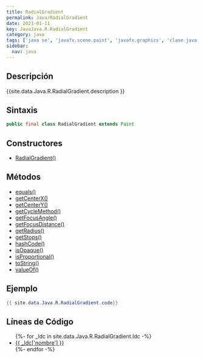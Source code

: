 ```yaml
---
title: RadialGradient
permalink: Java/RadialGradient
date: 2021-01-11
key: JavaJava.R.RadialGradient
category: java
tags: ['java se', 'javafx.scene.paint', 'javafx.graphics', 'clase java', 'JavaFX 2.0']
sidebar: 
  nav: java
---
```


## Descripción
{{site.data.Java.R.RadialGradient.description }}

## Sintaxis
~~~java
public final class RadialGradient extends Paint
~~~

## Constructores
* [RadialGradient()](/Java/RadialGradient/RadialGradient/)

## Métodos
* [equals()](/Java/RadialGradient/equals)
* [getCenterX()](/Java/RadialGradient/getCenterX)
* [getCenterY()](/Java/RadialGradient/getCenterY)
* [getCycleMethod()](/Java/RadialGradient/getCycleMethod)
* [getFocusAngle()](/Java/RadialGradient/getFocusAngle)
* [getFocusDistance()](/Java/RadialGradient/getFocusDistance)
* [getRadius()](/Java/RadialGradient/getRadius)
* [getStops()](/Java/RadialGradient/getStops)
* [hashCode()](/Java/RadialGradient/hashCode)
* [isOpaque()](/Java/RadialGradient/isOpaque)
* [isProportional()](/Java/RadialGradient/isProportional)
* [toString()](/Java/RadialGradient/toString)
* [valueOf()](/Java/RadialGradient/valueOf)

## Ejemplo
~~~java
{{ site.data.Java.R.RadialGradient.code}}
~~~

## Líneas de Código
<ul>
{%- for _ldc in site.data.Java.R.RadialGradient.ldc -%}
   <li>
       <a href="{{_ldc['url'] }}">{{ _ldc['nombre'] }}</a>
   </li>
{%- endfor -%}
</ul>
